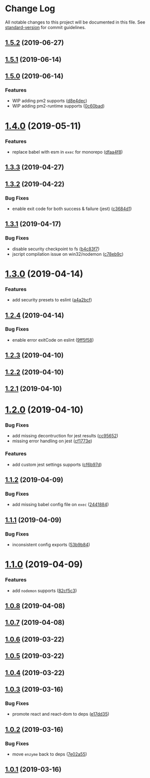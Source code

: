 # Change Log

All notable changes to this project will be documented in this file. See [standard-version](https://github.com/conventional-changelog/standard-version) for commit guidelines.

## [1.5.2](https://github.com/jimzhan/esnext-scripts/compare/v1.5.1...v1.5.2) (2019-06-27)



## [1.5.1](https://github.com/jimzhan/esnext-scripts/compare/v1.5.0...v1.5.1) (2019-06-14)



## [1.5.0](https://github.com/jimzhan/esnext-scripts/compare/v1.4.0...v1.5.0) (2019-06-14)


### Features

* WIP adding pm2 supports ([d8e4dec](https://github.com/jimzhan/esnext-scripts/commit/d8e4dec))
* WIP adding pm2-runtime supports ([0c60bad](https://github.com/jimzhan/esnext-scripts/commit/0c60bad))



# [1.4.0](https://github.com/jimzhan/esnext-scripts/compare/v1.3.3...v1.4.0) (2019-05-11)


### Features

* replace babel with esm in `exec` for monorepo ([dfaa4f8](https://github.com/jimzhan/esnext-scripts/commit/dfaa4f8))



## [1.3.3](https://github.com/jimzhan/esnext-scripts/compare/v1.3.2...v1.3.3) (2019-04-27)



## [1.3.2](https://github.com/jimzhan/esnext-scripts/compare/v1.3.1...v1.3.2) (2019-04-22)


### Bug Fixes

* enable exit code for both success & failure (jest) ([c3684d1](https://github.com/jimzhan/esnext-scripts/commit/c3684d1))



## [1.3.1](https://github.com/jimzhan/esnext-scripts/compare/v1.3.0...v1.3.1) (2019-04-17)


### Bug Fixes

* disable security checkpoint to fs ([b4c83f7](https://github.com/jimzhan/esnext-scripts/commit/b4c83f7))
* jscript compilation issue on win32/nodemon ([c78eb9c](https://github.com/jimzhan/esnext-scripts/commit/c78eb9c))



# [1.3.0](https://github.com/jimzhan/esnext-scripts/compare/v1.2.4...v1.3.0) (2019-04-14)


### Features

* add security presets to eslint ([a4a2bcf](https://github.com/jimzhan/esnext-scripts/commit/a4a2bcf))



## [1.2.4](https://github.com/jimzhan/esnext-scripts/compare/v1.2.3...v1.2.4) (2019-04-14)


### Bug Fixes

* enable error exitCode on eslint ([9ff5f58](https://github.com/jimzhan/esnext-scripts/commit/9ff5f58))



## [1.2.3](https://github.com/jimzhan/esnext-scripts/compare/v1.2.2...v1.2.3) (2019-04-10)



## [1.2.2](https://github.com/jimzhan/esnext-scripts/compare/v1.2.1...v1.2.2) (2019-04-10)



## [1.2.1](https://github.com/jimzhan/esnext-scripts/compare/v1.2.0...v1.2.1) (2019-04-10)



# [1.2.0](https://github.com/jimzhan/esnext-scripts/compare/v1.1.2...v1.2.0) (2019-04-10)


### Bug Fixes

* add missing decontruction for jest results ([cc95652](https://github.com/jimzhan/esnext-scripts/commit/cc95652))
* missing error handling on jest ([cf1773e](https://github.com/jimzhan/esnext-scripts/commit/cf1773e))


### Features

* add custom jest settings supports ([cf6b97d](https://github.com/jimzhan/esnext-scripts/commit/cf6b97d))



<a name="1.1.2"></a>
## [1.1.2](https://github.com/jimzhan/esnext-scripts/compare/v1.1.1...v1.1.2) (2019-04-09)


### Bug Fixes

* add missing babel config file on `exec` ([2441884](https://github.com/jimzhan/esnext-scripts/commit/2441884))



<a name="1.1.1"></a>
## [1.1.1](https://github.com/jimzhan/esnext-scripts/compare/v1.1.0...v1.1.1) (2019-04-09)


### Bug Fixes

* inconsistent config exports ([53b9b84](https://github.com/jimzhan/esnext-scripts/commit/53b9b84))



<a name="1.1.0"></a>
# [1.1.0](https://github.com/jimzhan/esnext-scripts/compare/v1.0.8...v1.1.0) (2019-04-09)


### Features

* add `nodemon` supports ([82cf5c3](https://github.com/jimzhan/esnext-scripts/commit/82cf5c3))



<a name="1.0.8"></a>
## [1.0.8](https://github.com/jimzhan/esnext-scripts/compare/v1.0.7...v1.0.8) (2019-04-08)



<a name="1.0.7"></a>
## [1.0.7](https://github.com/jimzhan/esnext-scripts/compare/v1.0.6...v1.0.7) (2019-04-08)



## [1.0.6](https://github.com/jimzhan/esnext-scripts/compare/v1.0.5...v1.0.6) (2019-03-22)



## [1.0.5](https://github.com/jimzhan/esnext-scripts/compare/v1.0.4...v1.0.5) (2019-03-22)



## [1.0.4](https://github.com/jimzhan/esnext-scripts/compare/v1.0.3...v1.0.4) (2019-03-22)



## [1.0.3](https://github.com/jimzhan/esnext-scripts/compare/v1.0.2...v1.0.3) (2019-03-16)


### Bug Fixes

* promote react and react-dom to deps ([e17dd35](https://github.com/jimzhan/esnext-scripts/commit/e17dd35))



## [1.0.2](https://github.com/jimzhan/esnext-scripts/compare/v1.0.1...v1.0.2) (2019-03-16)


### Bug Fixes

* move `enzyme` back to deps ([7e02a55](https://github.com/jimzhan/esnext-scripts/commit/7e02a55))



## [1.0.1](https://github.com/jimzhan/esnext-scripts/compare/v0.32.2...v1.0.1) (2019-03-16)

